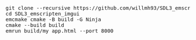 <pre>git clone --recursive https://github.com/willmh93/SDL3_emscripten_imgui.git
cd SDL3_emscripten_imgui
emcmake cmake -B build -G Ninja
cmake --build build
emrun build/my_app.html --port 8000
</pre>
